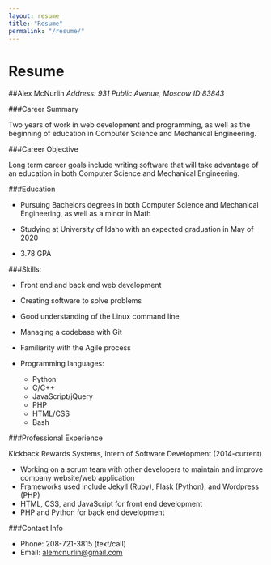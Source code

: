 ```yaml
---
layout: resume
title: "Resume"
permalink: "/resume/"
---
```

# Resume

##Alex McNurlin
*Address: 931 Public Avenue, Moscow ID 83843*

###Career Summary
  
  Two years of work in web development and programming, as well as the beginning of education in Computer Science and Mechanical Engineering.

###Career Objective

  Long term career goals include writing software that will take advantage of an education in both Computer Science and Mechanical Engineering. 

###Education

  * Pursuing Bachelors degrees in both Computer Science and Mechanical Engineering, as well as a minor in Math

  * Studying at University of Idaho with an expected graduation in May of 2020

  * 3.78 GPA

###Skills:

* Front end and back end web development

* Creating software to solve problems

* Good understanding of the Linux command line

* Managing a codebase with Git

* Familiarity with the Agile process

* Programming languages:
  
  - Python
  - C/C++
  - JavaScript/jQuery
  - PHP
  - HTML/CSS
  - Bash

###Professional Experience

Kickback Rewards Systems, Intern of Software Development (2014-current)

  * Working on a scrum team with other developers to maintain and improve company website/web application
  * Frameworks used include Jekyll (Ruby), Flask (Python), and Wordpress (PHP)
  * HTML, CSS, and JavaScript for front end development
  * PHP and Python for back end development

###Contact Info

  * Phone: 208-721-3815 (text/call)
  * Email: alemcnurlin@gmail.com

